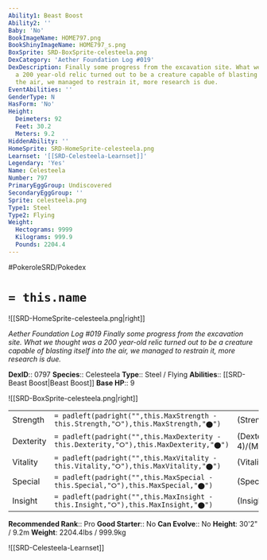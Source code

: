 ```yaml
---
Ability1: Beast Boost
Ability2: ''
Baby: 'No'
BookImageName: HOME797.png
BookShinyImageName: HOME797_s.png
BoxSprite: SRD-BoxSprite-celesteela.png
DexCategory: 'Aether Foundation Log #019'
DexDescription: Finally some progress from the excavation site. What we thought was
  a 200 year-old relic turned out to be a creature capable of blasting itself into
  the air, we managed to restrain it, more research is due.
EventAbilities: ''
GenderType: N
HasForm: 'No'
Height:
  Deimeters: 92
  Feet: 30.2
  Meters: 9.2
HiddenAbility: ''
HomeSprite: SRD-HomeSprite-celesteela.png
Learnset: '[[SRD-Celesteela-Learnset]]'
Legendary: 'Yes'
Name: Celesteela
Number: 797
PrimaryEggGroup: Undiscovered
SecondaryEggGroup: ''
Sprite: celesteela.png
Type1: Steel
Type2: Flying
Weight:
  Hectograms: 9999
  Kilograms: 999.9
  Pounds: 2204.4
---
```


#PokeroleSRD/Pokedex

# `= this.name`

![[SRD-HomeSprite-celesteela.png|right]]

*Aether Foundation Log #019*
*Finally some progress from the excavation site. What we thought was a 200 year-old relic turned out to be a creature capable of blasting itself into the air, we managed to restrain it, more research is due.*

**DexID**:: 0797
**Species**:: Celesteela
**Type**:: Steel / Flying
**Abilities**:: [[SRD-Beast Boost|Beast Boost]]
**Base HP**:: 9

![[SRD-BoxSprite-celesteela.png|right]]

|           |                                                                                        |                                          |
| --------- | -------------------------------------------------------------------------------------- | ---------------------------------------- |
| Strength  | `= padleft(padright("",this.MaxStrength - this.Strength,"⭘"),this.MaxStrength,"⬤")`    | (Strength::6)/(MaxStrength::6)   |
| Dexterity | `= padleft(padright("",this.MaxDexterity - this.Dexterity,"⭘"),this.MaxDexterity,"⬤")` | (Dexterity:: 4)/(MaxDexterity::4) |
| Vitality  | `= padleft(padright("",this.MaxVitality - this.Vitality,"⭘"),this.MaxVitality,"⬤")`    | (Vitality::6)/(MaxVitality::6)   |
| Special   | `= padleft(padright("",this.MaxSpecial - this.Special,"⭘"),this.MaxSpecial,"⬤")`       | (Special::6)/(MaxSpecial::6)     |
| Insight   | `= padleft(padright("",this.MaxInsight - this.Insight,"⭘"),this.MaxInsight,"⬤")`       | (Insight::6)/(MaxInsight::6)     |

**Recommended Rank**:: Pro
**Good Starter**:: No
**Can Evolve**:: No
**Height**: 30'2" / 9.2m
**Weight**: 2204.4lbs / 999.9kg

![[SRD-Celesteela-Learnset]]